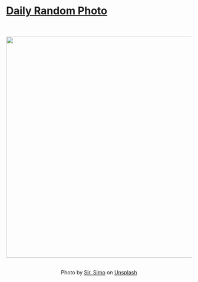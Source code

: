 # [Daily Random Photo](https://www.dailyrandomphoto.com/)

<div align="center">
  <br>
  <br>
  <a href="https://www.dailyrandomphoto.com/p/2023/2023-08-11/"><img src="https://images.unsplash.com/photo-1689613188635-e363f305a2ee?crop=entropy&cs=tinysrgb&fit=max&fm=jpg&ixid=M3w3NzUwOHwwfDF8cmFuZG9tfHx8fHx8fHx8MTY5MTcxMzU3OHw&ixlib=rb-4.0.3&q=80&w=1080" width="600px"></a>
  <br>
  <br>
  <p class="has-text-grey">Photo by <a href="https://unsplash.com/@sirsimo?utm_source=Daily%20Random%20Photo&amp;utm_medium=referral" target="_blank" rel="noopener noreferrer">Sir. Simo</a> on <a href="https://unsplash.com/photos/an-aerial-view-of-a-rocky-beach-and-ocean-yDOV2slPJOo?utm_source=Daily%20Random%20Photo&amp;utm_medium=referral" target="_blank" rel="noopener noreferrer">Unsplash</a></p>
</div>
